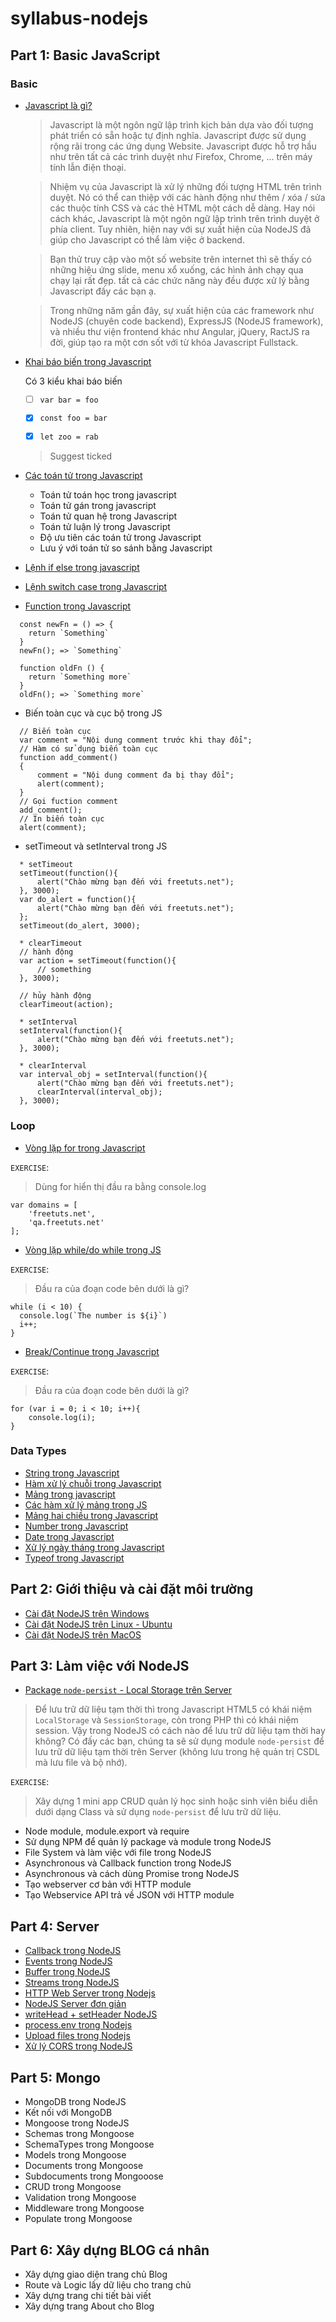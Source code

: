 # syllabus-nodejs

## Part 1: Basic JavaScript
### Basic
* [Javascript là gì?](https://freetuts.net/javascript-la-gi-viet-ung-dung-javascript-dau-tien-263.html)
  
  >  Javascript là một ngôn ngữ lập trình kịch bản dựa vào đối tượng phát triển có sẵn hoặc tự định nghĩa. Javascript được sử dụng rộng rãi trong các ứng dụng Website. Javascript được hỗ trợ hầu như trên tất cả các trình duyệt như Firefox, Chrome, ... trên máy tính lẫn điện thoại.

  >  Nhiệm vụ của Javascript là xử lý những đối tượng HTML trên trình duyệt. Nó có thể can thiệp với các hành động như thêm / xóa / sửa các thuộc tính CSS và các thẻ HTML một cách dễ dàng. Hay nói cách khác, Javascript là một ngôn ngữ lập trình trên trình duyệt ở phía client. Tuy nhiên, hiện nay với sự xuất hiện của NodeJS đã giúp cho Javascript có thể làm việc ở backend.
  
  >  Bạn thử truy cập vào một số website trên internet thì sẽ thấy có những hiệu ứng slide, menu xổ xuống, các hình ảnh chạy qua chạy lại rất đẹp. tất cả các chức năng này đều được xử lý bằng Javascript đấy các bạn ạ.
  
  >  Trong những năm gần đây, sự xuất hiện của các framework như NodeJS (chuyên code backend), ExpressJS (NodeJS framework), và nhiều thư viện frontend khác như Angular, jQuery, RactJS ra đời, giúp tạo ra một cơn sốt với từ khóa Javascript Fullstack.


* [Khai báo biến trong Javascript](https://freetuts.net/bien-va-khai-bao-bien-trong-javascript-265.html)

  Có 3 kiểu khai báo biến

  - [ ] `var bar = foo`

  - [x] `const foo = bar`

  - [x] `let zoo = rab`

  > Suggest ticked

* [Các toán tử trong Javascript](https://freetuts.net/cac-toan-tu-trong-javascript-266.html)
  * Toán tử toán học trong javascript
  * Toán tử gán trong javascript
  * Toán tử quan hệ trong Javascript
  * Toán tử luận lý trong Javascript
  * Độ ưu tiên các toán tử trong Javascript
  * Lưu ý với toán tử so sánh bằng Javascript

* [Lệnh if else trong javascript](https://freetuts.net/lenh-kiem-tra-dieu-kien-if-else-trong-javascript-267.html)
* [Lệnh switch case trong Javascript](https://freetuts.net/lenh-switch-case-trong-javascript-402.html)
* [Function trong Javascript](https://freetuts.net/function-trong-javascript-274.html)

```
  const newFn = () => {
    return `Something`
  }
  newFn(); => `Something`
```
```
  function oldFn () {
    return `Something more`
  }
  oldFn(); => `Something more`
```

* Biến toàn cục và cục bộ trong JS

```
  // Biến toàn cục
  var comment = "Nội dung comment trước khi thay đổi";
  // Hàm có sử dụng biến toàn cục
  function add_comment()
  {
      comment = "Nội dung comment đa bị thay đổi";
      alert(comment);
  }
  // Gọi fuction comment
  add_comment();
  // In biến toàn cục
  alert(comment);
```

* setTimeout và setInterval trong JS

```
  * setTimeout
  setTimeout(function(){
      alert("Chào mừng bạn đến với freetuts.net");
  }, 3000);
  var do_alert = function(){
      alert("Chào mừng bạn đến với freetuts.net");
  };
  setTimeout(do_alert, 3000);

  * clearTimeout
  // hành động
  var action = setTimeout(function(){
      // something
  }, 3000);
  
  // hủy hành động
  clearTimeout(action);

  * setInterval
  setInterval(function(){
      alert("Chào mừng bạn đến với freetuts.net");
  }, 3000);

  * clearInterval
  var interval_obj = setInterval(function(){
      alert("Chào mừng bạn đến với freetuts.net");
      clearInterval(interval_obj);
  }, 3000);

```
### Loop
* [Vòng lặp for trong Javascript](https://freetuts.net/vong-lap-for-trong-javascript-270.html)

`EXERCISE`: 
> Dùng for hiển thị đầu ra bằng console.log
```
var domains = [
    'freetuts.net',
    'qa.freetuts.net'
];
```

* [Vòng lặp while/do while trong JS](https://freetuts.net/vong-lap-while-do-while-trong-javascript-271.html)

`EXERCISE`: 
> Đầu ra của đoạn code bên dưới là gì?
```
while (i < 10) {
  console.log(`The number is ${i}`)
  i++;
}
```

* [Break/Continue trong Javascript](https://freetuts.net/lenh-break-continue-trong-javascript-382.html)

`EXERCISE`: 
> Đầu ra của đoạn code bên dưới là gì?
```
for (var i = 0; i < 10; i++){
    console.log(i);
}
```

### Data Types
* [String trong Javascript](https://freetuts.net/chuoi-string-trong-javascript-392.html)
* [Hàm xử lý chuỗi trong Javascript](https://freetuts.net/cac-ham-xu-ly-chuoi-trong-javascript-393.html)
* [Mảng trong javascript](https://freetuts.net/thao-tac-voi-mang-trong-javascript-288.html)
* [Các hàm xử lý mảng trong JS](https://freetuts.net/cac-ham-xu-ly-mang-trong-javascript-289.html)
* [Mảng hai chiều trong Javascript](https://freetuts.net/mang-hai-chieu-trong-javascript-3846.html)
* [Number trong Javascript](https://freetuts.net/ham-xu-ly-number-trong-javascript-399.html)
* [Date trong Javascript](https://freetuts.net/doi-tuong-date-trong-javascript-401.html)
* [Xử lý ngày tháng trong Javascript](https://freetuts.net/ham-xu-ly-ngay-thang-date-trong-javascript-400.html)
* [Typeof trong Javascript](https://freetuts.net/ham-typeof-trong-javascript-398.html)

## Part 2: Giới thiệu và cài đặt môi trường

* [Cài đặt NodeJS trên Windows](https://phoenixnap.com/kb/install-node-js-npm-on-windows)
* [Cài đặt NodeJS trên Linux - Ubuntu](https://www.digitalocean.com/community/tutorials/how-to-install-node-js-on-ubuntu-20-04)
* [Cài đặt NodeJS trên MacOS](https://changelog.com/posts/install-node-js-with-homebrew-on-os-x)

## Part 3: Làm việc với NodeJS
* [Package `node-persist` - Local Storage trên Server](https://freetuts.net/node-persist-local-storage-tren-server-589.html)

> Để lưu trữ dữ liệu tạm thời thì trong Javascript HTML5 có khái niệm `LocalStorage` và `SessionStorage`, còn trong PHP thì có khái niệm session. Vậy trong NodeJS có cách nào để lưu trữ dữ liệu tạm thời hay không? Có đấy các bạn, chúng ta sẽ sử dụng module `node-persist` để lưu trữ dữ liệu tạm thời trên Server (không lưu trong hệ quản trị CSDL mà lưu file và bộ nhớ).

`EXERCISE`: 
> Xây dựng 1 mini app CRUD quản lý học sinh hoặc sinh viên biểu diễn dưới dạng Class và sử dụng `node-persist` để lưu trữ dữ liệu.

* Node module, module.export và require
* Sử dụng NPM để quản lý package và module trong NodeJS
* File System và làm việc với file trong NodeJS
* Asynchronous và Callback function trong NodeJS
* Asynchronous và cách dùng Promise trong NodeJS
* Tạo webserver cơ bản với HTTP module   
* Tạo Webservice API trả về JSON với HTTP module

## Part 4: Server

* [Callback trong NodeJS](https://freetuts.net/callback-trong-nodejs-2184.html)
* [Events trong NodeJS](https://freetuts.net/events-trong-nodejs-2186.html)
* [Buffer trong NodeJS](https://freetuts.net/buffer-trong-nodejs-2194.html)
* [Streams trong NodeJS](https://freetuts.net/streams-trong-nodejs-2202.html)
* [HTTP Web Server trong Nodejs](https://freetuts.net/khoi-tao-http-web-server-trong-nodejs-2214.html)
* [NodeJS Server đơn giản](https://freetuts.net/xay-dung-nodejs-server-don-gian-666.html)
* [writeHead + setHeader NodeJS](https://freetuts.net/ham-writehead-va-setheader-trong-nodejs-671.html)
* [process.env trong Nodejs](https://freetuts.net/process-env-nodejs-2228.html)
* [Upload files trong Nodejs](https://freetuts.net/upload-files-trong-nodejs-2223.html)
* [Xử lý CORS trong NodeJS](https://freetuts.net/cors-la-gi-xu-ly-cors-trong-nodejs-2730.html)

## Part 5: Mongo

* MongoDB trong NodeJS
* Kết nối với MongoDB
* Mongoose trong NodeJS
* Schemas trong Mongoose
* SchemaTypes trong Mongoose
* Models trong Mongoose
* Documents trong Mongoose
* Subdocuments trong Mongooose
* CRUD trong Mongoose
* Validation trong Mongoose
* Middleware trong Mongoose
* Populate trong Mongoose

## Part 6: Xây dựng BLOG cá nhân

* Xây dựng giao diện trang chủ Blog
* Route và Logic lấy dữ liệu cho trang chủ
* Xây dựng trang chi tiết bài viết
* Xây dựng trang About cho Blog
